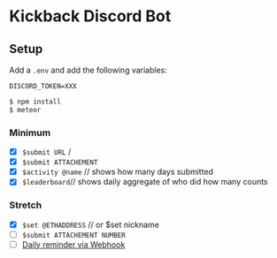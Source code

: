 # Kickback Discord Bot

## Setup

Add a `.env` and add the following variables:

```
DISCORD_TOKEN=XXX
```

```bash
$ npm install
$ meteor
```

### Minimum

- [x] `$submit URL` /
- [x] `$submit ATTACHEMENT`
- [x] `$activity @name` // shows how many days submitted
- [x] `$leaderboard`// shows daily aggregate of who did how many counts

### Stretch

- [x] `$set @ETHADDRESS` // or \$set nickname
- [ ] `$submit ATTACHEMENT NUMBER`
- [ ] [Daily reminder via Webhook](https://discordjs.guide/popular-topics/webhooks.html#what-is-a-webhook)
